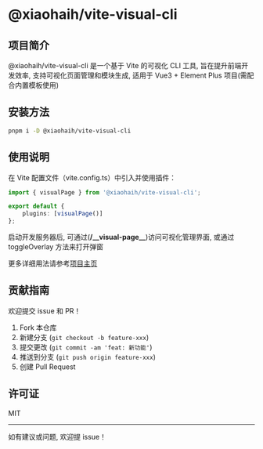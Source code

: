 # @xiaohaih/vite-visual-cli

## 项目简介

@xiaohaih/vite-visual-cli 是一个基于 Vite 的可视化 CLI 工具, 旨在提升前端开发效率, 支持可视化页面管理和模块生成, 适用于 Vue3 + Element Plus 项目(需配合内置模板使用)

## 安装方法

```bash
pnpm i -D @xiaohaih/vite-visual-cli
```

## 使用说明

在 Vite 配置文件（vite.config.ts）中引入并使用插件：

```ts
import { visualPage } from '@xiaohaih/vite-visual-cli';

export default {
    plugins: [visualPage()]
};
```

启动开发服务器后, 可通过(**/\_\_visual-page\_\_**)访问可视化管理界面, 或通过 toggleOverlay 方法来打开弹窗

更多详细用法请参考[项目主页](https://github.com/xiaohaiH/vite-vue-visual-cli/tree/master)

## 贡献指南

欢迎提交 issue 和 PR！

1. Fork 本仓库
2. 新建分支 (`git checkout -b feature-xxx`)
3. 提交更改 (`git commit -am 'feat: 新功能'`)
4. 推送到分支 (`git push origin feature-xxx`)
5. 创建 Pull Request

## 许可证

MIT

---

如有建议或问题, 欢迎提 issue！
